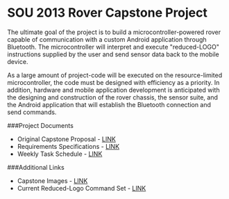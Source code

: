 SOU 2013 Rover Capstone Project
========

The ultimate goal of the project is to build a microcontroller-powered rover capable of communication with a custom Android application through Bluetooth. The microcontroller will interpret and execute "reduced-LOGO" instructions supplied by the user and send sensor data back to the mobile device. 

As a large amount of project-code will be executed on the resource-limited microcontroller, the code must be designed with efficiency as a priority. In addition, hardware and mobile application development is anticipated with the designing and construction of the rover chassis, the sensor suite, and the Android application that will establish the Bluetooth connection and send commands.


###Project Documents
* Original Capstone Proposal - [LINK](https://docs.google.com/document/d/1J1UL4j7Lf-yPiSUX2qTsDye92ttL9pprFgh3oZ34V80/edit?usp=sharing)
* Requirements Specifications - [LINK](https://docs.google.com/document/d/1EYvfeaCHvwV8-D5moLPi35BU9sNxnp1GpA60oCdEmgs/edit)
* Weekly Task Schedule - [LINK](https://docs.google.com/document/d/10AntHoKGiwYBDfSGn_gRJ8CPggNaeCKWxTX8juCFG84/edit)

###Additional Links
* Capstone Images - [LINK](https://docs.google.com/folder/d/0Bzl2vzrZm3IkNURIbDVTYmRTeEk/edit)
* Current Reduced-Logo Command Set - [LINK](https://docs.google.com/document/d/1gFi20ar-1i4-kz14UMFK4BobkHcvZO1tLiEqi0gHT64/edit?usp=sharing)
